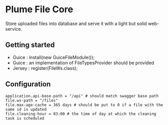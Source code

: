 Plume File Core
===============

Store uploaded files into database and serve it with a light but solid web-service.

Getting started
---------------
- Guice : install(new GuiceFileModule());
- Guice : an implementation of FileTypesProvider should be provided
- Jersey : register(FileWs.class);


Configuration
-------------
```
application.api-base-path = "/api" # should match swagger base path
file.ws-path = "/files"
file.max-age-cache = 365 days # should be put to 0 if a file with the same id is updated
file.cleaning-hour = 03:00 # the time of day at which the cleaning task is scheduled
```